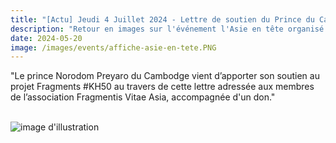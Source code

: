 ```yaml
---
title: "[Actu] Jeudi 4 Juillet 2024 - Lettre de soutien du Prince du Cambodge"
description: "Retour en images sur l'événement l'Asie en tête organisé avec nos associations partenaires"
date: 2024-05-20
image: /images/events/affiche-asie-en-tete.PNG
---
```


"Le prince Norodom Preyaro du Cambodge vient d’apporter son soutien au projet Fragments #KH50 au travers 
de cette lettre adressée aux membres de l’association Fragmentis Vitae Asia, accompagnée d'un don." <br><br>

![image d'illustration](/images/events/lettre-soutien-prince-norodom.png)
